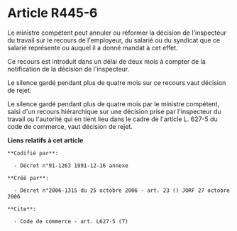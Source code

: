 # Article R445-6

Le ministre compétent peut annuler ou réformer la décision de l'inspecteur du travail sur le recours de l'employeur, du
salarié ou du syndicat que ce salarié représente ou auquel il a donné mandat à cet effet. 

Ce recours est introduit dans un délai de deux mois à compter de la notification de la décision de l'inspecteur. 

Le silence gardé pendant plus de quatre mois sur ce recours vaut décision de rejet. 

Le silence gardé pendant plus de quatre mois par le ministre compétent, saisi d'un recours hiérarchique sur une décision
prise par l'inspecteur du travail ou l'autorité qui en tient lieu dans le cadre de l'article L. 627-5 du code de commerce,
vaut décision de rejet.

**Liens relatifs à cet article**

	**Codifié par**:

	  - Décret n°91-1263 1991-12-16 annexe

	**Créé par**:

	  - Décret n°2006-1315 du 25 octobre 2006 - art. 23 () JORF 27 octobre 2006

	**Cite**:

	  - Code de commerce - art. L627-5 (T)
